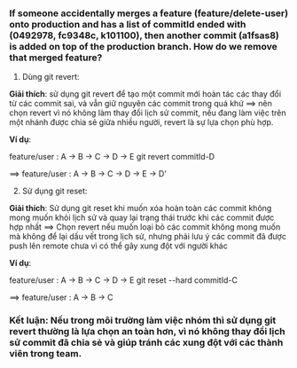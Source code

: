 ### If someone accidentally merges a feature (feature/delete-user) onto production and has a list of commitId ended with (0492978, fc9348c, k101100), then another commit (a1fsas8) is added on top of the production branch. How do we remove that merged feature?

1. Dùng git revert:

**Giải thích**: sử dụng git revert để tạo một commit mới hoàn tác các thay đổi từ các commit sai, và vẫn giữ nguyên các commit trong quá khứ ==> nên chọn revert vì nó không làm thay đổi lịch sử commit, nếu đang làm việc trên một nhánh được chia sẻ giữa nhiều người, revert là sự lựa chọn phù hợp.

**Ví dụ**:

feature/user : A -> B -> C -> D -> E
git revert commitId-D

==> feature/user : A -> B -> C -> D -> E -> D'

2. Sử dụng git reset:

**Giải thích**: Sử dụng git reset khi muốn xóa hoàn toàn các commit không mong muốn khỏi lịch sử và quay lại trạng thái trước khi các commit được hợp nhất ==> Chọn revert nếu muốn loại bỏ các commit không mong muốn mà không để lại dấu vết trong lịch sử, nhưng phải lưu ý các commit đã được push lên remote chưa vì có thể gây xung đột với người khác

**Ví dụ**:

feature/user : A -> B -> C -> D -> E
git reset --hard commitId-C

==> feature/user : A -> B -> C

### Kết luận: Nếu trong môi trường làm việc nhóm thì sử dụng git revert thường là lựa chọn an toàn hơn, vì nó không thay đổi lịch sử commit đã chia sẻ và giúp tránh các xung đột với các thành viên trong team.
